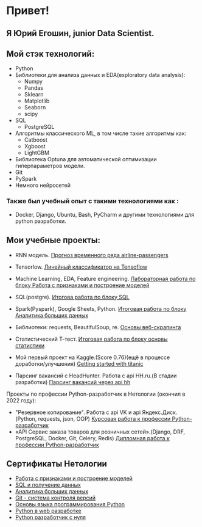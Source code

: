 # Привет! 
## Я Юрий Егошин, junior Data Scientist.

## Мой стэк технологий: 
- Python
- Библиотеки для анализа данных и EDA(exploratory data analysis): 
    - Numpy
    - Pandas
    - Sklearn
    - Matplotlib
    - Seaborn
    - scipy
- SQL
    - PostgreSQL
- Алгоритмы классического ML, в том числе такие алгоритмы как:
    - Catboost
    - Xgboost
    - LightGBM
- Библиотека Optuna для автоматической оптимизации гиперпараметров модели.
- Git
- PySpark
- Немного нейросетей

### Также был учебный опыт с такими технологиями как :
- Docker, Django, Ubuntu, Bash, PyCharm и другими технологиями для python разработки.
## Мои учебные проекты:
* RNN модель. [Прогноз временного ряда airline-passengers](https://github.com/gosha22008/Introduction_to_Neural_Networks_Keras_Tensorflow/tree/master/HW_Introduction_to_Neural_Networks_Keras_Tensorflow_RNN)
* Tensorlow. [Линейный классификатор на Tensoflow](https://github.com/gosha22008/Linear_classifier_on_TensorFlowFlow)
* Machine Learning, EDA, Feature engineering. [Лабораторная работа по блоку Работа с признаками и построение моделей](https://github.com/gosha22008/Laboratory_feature_selection)
* SQL(postgre). [Итогова работа по блоку SQL](https://github.com/gosha22008/final_sql)
* Spark(Pyspark), Google Sheets, Python. [Итоговая работа по блоку Аналитика больших данных](https://github.com/gosha22008/Final_work_big_data)

* Библиотеки: requests, BeautifulSoup, re. [Основы веб-скрапинга](https://github.com/gosha22008/web_scraping_home_work)
* Статистический Т-тест. [Итоговая работа по блоку основы статистики](https://github.com/gosha22008/Final_analitic)
* Мой первый проект на Kaggle.(Score 0.76)(ещё в процессе доработки/улучшения) [Getting started with titanic](https://github.com/gosha22008/Getting_started_with_titanic)
* Парсинг вакансий с HeadHunter. Работа с api HH.ru.(В стадии разработки) [Парсинг вакансий через api hh](https://github.com/gosha22008/Api_hh)

Проекты по профессии Python-разработчик в Нетологии (окончил в 2022 году):
* "Резервное копирование". Работа с api VK и api Яндекс.Диск.(Python, requests, json, OOP) [Курсовая работа к профессии Python-разработчик](https://github.com/gosha22008/py_diplom_basic)
* «API Сервис заказа товаров для розничных сетей».(Django, DRF, PostgreSQL, Docker, Git, Celery, Redis) [Дипломная работа к профессии Python-разработчик](https://github.com/gosha22008/python-final-diplom/tree/master)


## Сертификаты Нетологии
* [Работа с признаками и построение моделей](https://github.com/gosha22008/gosha22008/blob/master/certificate_feml.pdf)
* [SQL и получение данных](https://github.com/gosha22008/gosha22008/blob/master/certificate_sql.pdf)
* [Аналитика больших данных](https://github.com/gosha22008/gosha22008/blob/master/certificate_big_data.pdf)
* [Git - система контроля версий](https://github.com/gosha22008/gosha22008/blob/master/certificate_git.pdf)
* [Основы языка программирования Python](https://github.com/gosha22008/gosha22008/blob/master/certificate_basic_python.pdf)
* [Python в web разработке](https://github.com/gosha22008/gosha22008/blob/master/certificate_python_web.pdf)
* [Python разработчик с нуля](https://github.com/gosha22008/gosha22008/blob/master/certificate_python.pdf)